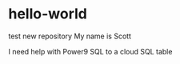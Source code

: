 # hello-world
test new repository
My name is Scott

  I need help with Power9 SQL to a cloud SQL table
